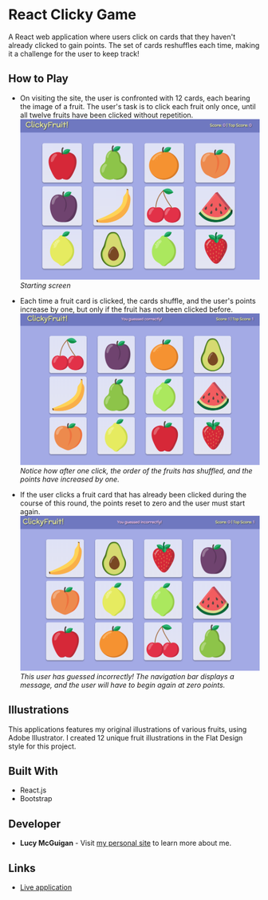 # React Clicky Game
A React web application where users click on cards that they haven't already clicked to gain points. The set of cards reshuffles each time, making it a challenge for the user to keep track!

## How to Play
- On visiting the site, the user is confronted with 12 cards, each bearing the image of a fruit. The user's task is to click each fruit only once, until all twelve fruits have been clicked without repetition.
![Starting](./readmeImages/start.png?raw=true "Starting")
*Starting screen*

- Each time a fruit card is clicked, the cards shuffle, and the user's points increase by one, but only if the fruit has not been clicked before. 
![After One Click](./readmeImages/oneclick.png?raw=true "After One Click")
*Notice how after one click, the order of the fruits has shuffled, and the points have increased by one.*

- If the user clicks a fruit card that has already been clicked during the course of this round, the points reset to zero and the user must start again. 
![Incorrect Guess](./readmeImages/incorrectclick.png?raw=true "Incorrect Guess")
*This user has guessed incorrectly! The navigation bar displays a message, and the user will have to begin again at zero points.*

## Illustrations
This applications features my original illustrations of various fruits, using Adobe Illustrator. I created 12 unique fruit illustrations in the Flat Design style for this project. 

## Built With
- React.js
- Bootstrap

## Developer
- **Lucy McGuigan** - Visit [my personal site](http://www.lucymcguigan.com) to learn more about me. 

## Links
- [Live application](https://lmcguigan.github.io/clicky-game/)